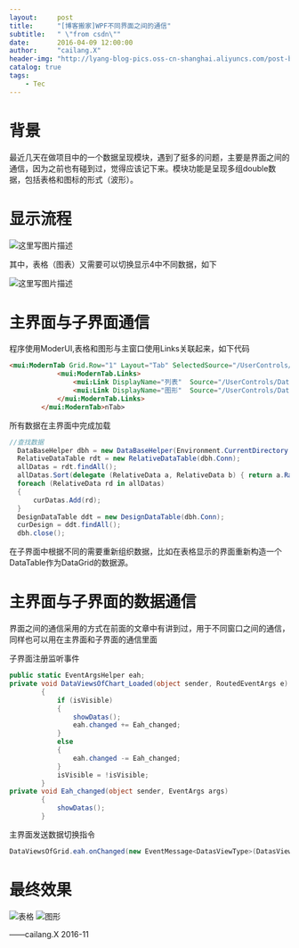```yaml
---
layout:     post
title:      "[博客搬家]WPF不同界面之间的通信"
subtitle:   " \"from csdn\""
date:       2016-04-09 12:00:00
author:     "cailang.X"
header-img: "http://lyang-blog-pics.oss-cn-shanghai.aliyuncs.com/post-bg-2015/move-post-bg.jpg?x-oss-process=image"
catalog: true
tags:
    - Tec
---
```



# 背景

最近几天在做项目中的一个数据呈现模块，遇到了挺多的问题，主要是界面之间的通信，因为之前也有碰到过，觉得应该记下来。模块功能是呈现多组double数据，包括表格和图标的形式（波形）。

# 显示流程

![这里写图片描述](http://img.blog.csdn.net/20160408171639625)

其中，表格（图表）又需要可以切换显示4中不同数据，如下

![这里写图片描述](http://img.blog.csdn.net/20160408171910298)
# 主界面与子界面通信

程序使用ModerUI,表格和图形与主窗口使用Links关联起来，如下代码

```html
<mui:ModernTab Grid.Row="1" Layout="Tab" SelectedSource="/UserControls/DataViewsOfGrid.xaml" Background="Blue" >
            <mui:ModernTab.Links>
                <mui:Link DisplayName="列表"  Source="/UserControls/DataViewsOfGrid.xaml"/>
                <mui:Link DisplayName="图形"  Source="/UserControls/DataViewsOfChart.xaml"/>   
            </mui:ModernTab.Links>
        </mui:ModernTab>nTab>
```

所有数据在主界面中完成加载

```csharp
//查找数据
  DataBaseHelper dbh = new DataBaseHelper(Environment.CurrentDirectory + ShareValues.projectDir + pi.ProjectName + ".db");
  RelativeDataTable rdt = new RelativeDataTable(dbh.Conn);
  allDatas = rdt.findAll();
  allDatas.Sort(delegate (RelativeData a, RelativeData b) { return a.Railway_Mil.CompareTo(b.Railway_Mil); });
  foreach (RelativeData rd in allDatas)
  {
      curDatas.Add(rd);
  }
  DesignDataTable ddt = new DesignDataTable(dbh.Conn);
  curDesign = ddt.findAll();
  dbh.close();
```

在子界面中根据不同的需要重新组织数据，比如在表格显示的界面重新构造一个DataTable作为DataGrid的数据源。
# 主界面与子界面的数据通信

界面之间的通信采用的方式在前面的文章中有讲到过，用于不同窗口之间的通信，同样也可以用在主界面和子界面的通信里面

子界面注册监听事件
```csharp
public static EventArgsHelper eah;
private void DataViewsOfChart_Loaded(object sender, RoutedEventArgs e)
        {
            if (isVisible)
            {
                showDatas();
                eah.changed += Eah_changed;
            }
            else
            {
                eah.changed -= Eah_changed;
            }
            isVisible = !isVisible;
        }
private void Eah_changed(object sender, EventArgs args)
        {
            showDatas();    
        }
```

主界面发送数据切换指令

```csharp
DataViewsOfGrid.eah.onChanged(new EventMessage<DatasViewType>(DatasViewType.偏差轨枕));
```

# 最终效果
![表格](http://img.blog.csdn.net/20160409104743165)
![图形](http://img.blog.csdn.net/20160409104813666)


——cailang.X 2016-11
